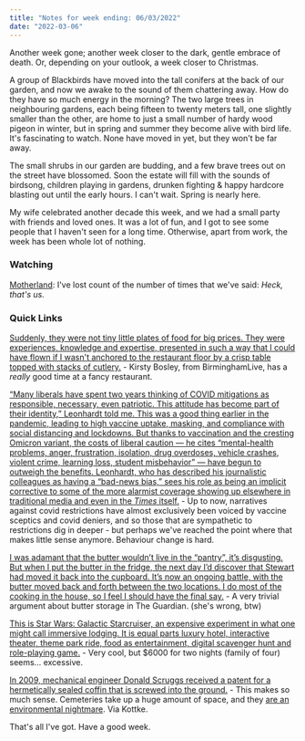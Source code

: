 ```yaml
---
title: "Notes for week ending: 06/03/2022"
date: "2022-03-06"
---
```


Another week gone; another week closer to the dark, gentle embrace of death. Or, depending on your outlook, a week closer to Christmas.

A group of Blackbirds have moved into the tall conifers at the back of our garden, and now we awake to the sound of them chattering away. How do they have so much energy in the morning? The two large trees in neighbouring gardens, each being fifteen to twenty meters tall, one slightly smaller than the other, are home to just a small number of hardy wood pigeon in winter, but in spring and summer they become alive with bird life. It's fascinating to watch. None have moved in yet, but they won't be far away. 

The small shrubs in our garden are budding, and a few brave trees out on the street have blossomed. Soon the estate will fill with the sounds of birdsong, children playing in gardens, drunken fighting & happy hardcore blasting out until the early hours. I can't wait. Spring is nearly here.

My wife celebrated another decade this week, and we had a small party with friends and loved ones. It was a lot of fun, and I got to see some people that I haven't seen for a long time. Otherwise, apart from work, the week has been whole lot of nothing.

### Watching

[Motherland](https://en.wikipedia.org/wiki/Motherland_(TV_series)): I've lost count of the number of times that we've said: *Heck, that's us.*

### Quick Links

[Suddenly, they were not tiny little plates of food for big prices. They were experiences, knowledge and expertise, presented in such a way that I could have flown if I wasn't anchored to the restaurant floor by a crisp table topped with stacks of cutlery.](https://www.birminghammail.co.uk/whats-on/food-drink-news/im-common-muck-spent-150-23194880) - Kirsty Bosley, from BirminghamLive, has a _really_ good time at a fancy restaurant.

[“Many liberals have spent two years thinking of COVID mitigations as responsible, necessary, even patriotic. This attitude has become part of their identity,” Leonhardt told me. This was a good thing earlier in the pandemic, leading to high vaccine uptake, masking, and compliance with social distancing and lockdowns. But thanks to vaccination and the cresting Omicron variant, the costs of liberal caution — he cites “mental-health problems, anger, frustration, isolation, drug overdoses, vehicle crashes, violent crime, learning loss, student misbehavior” — have begun to outweigh the benefits. Leonhardt, who has described his journalistic colleagues as having a “bad-news bias,” sees his role as being an implicit corrective to some of the more alarmist coverage showing up elsewhere in traditional media and even in the _Times_ itself.](https://nymag.com/intelligencer/2022/02/david-leonhardt-the-pandemic-interpreter.html)  - Up to now,  narratives against covid restrictions have almost exclusively been voiced by vaccine sceptics and covid deniers, and so those that are sympathetic to restrictions dig in deeper - but perhaps we've reached the point where that makes little sense anymore. Behaviour change is hard.

[I was adamant that the butter wouldn’t live in the “pantry”, it’s disgusting. But when I put the butter in the fridge, the next day I’d discover that Stewart had moved it back into the cupboard. It’s now an ongoing battle, with the butter moved back and forth between the two locations. I do most of the cooking in the house, so I feel I should have the final say.](https://www.theguardian.com/lifeandstyle/2022/feb/25/you-be-the-judge-is-it-ok-for-my-boyfriend-to-keep-butter-in-the-cupboard) - A very trivial argument about butter storage in The Guardian. (she's wrong, btw)

[This is Star Wars: Galactic Starcruiser, an expensive experiment in what one might call immersive lodging. It is equal parts luxury hotel, interactive theater, theme park ride, food as entertainment, digital scavenger hunt and role-playing game.](https://www.nytimes.com/2022/02/25/business/disney-star-wars-galactic-starcruiser.html) - Very cool, but $6000 for two nights (family of four) seems... excessive.

[In 2009, mechanical engineer Donald Scruggs received a patent for a hermetically sealed coffin that is screwed into the ground.](https://kottke.org/22/03/the-inventor-of-the-screw-in-coffin) - This makes so much sense. Cemeteries take up a huge amount of space, and they [are an environmental nightmare](https://apps.who.int/iris/bitstream/handle/10665/108132/EUR_ICP_EHNA_01_04_01(A).pdf;sequence=1). Via Kottke.

That's all I've got. Have a good week.


